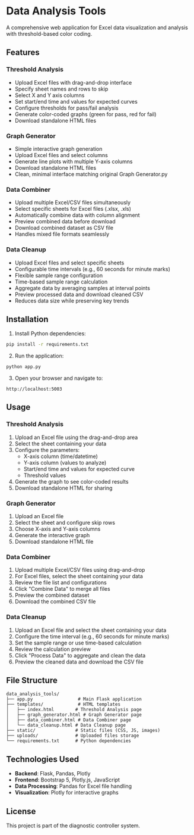 # Data Analysis Tools

A comprehensive web application for Excel data visualization and analysis with threshold-based color coding.

## Features

### Threshold Analysis
- Upload Excel files with drag-and-drop interface
- Specify sheet names and rows to skip
- Select X and Y axis columns
- Set start/end time and values for expected curves
- Configure thresholds for pass/fail analysis
- Generate color-coded graphs (green for pass, red for fail)
- Download standalone HTML files

### Graph Generator
- Simple interactive graph generation
- Upload Excel files and select columns
- Generate line plots with multiple Y-axis columns
- Download standalone HTML files
- Clean, minimal interface matching original Graph Generator.py

### Data Combiner
- Upload multiple Excel/CSV files simultaneously
- Select specific sheets for Excel files (.xlsx, .xls)
- Automatically combine data with column alignment
- Preview combined data before download
- Download combined dataset as CSV file
- Handles mixed file formats seamlessly

### Data Cleanup
- Upload Excel files and select specific sheets
- Configurable time intervals (e.g., 60 seconds for minute marks)
- Flexible sample range configuration
- Time-based sample range calculation
- Aggregate data by averaging samples at interval points
- Preview processed data and download cleaned CSV
- Reduces data size while preserving key trends

## Installation

1. Install Python dependencies:
```bash
pip install -r requirements.txt
```

2. Run the application:
```bash
python app.py
```

3. Open your browser and navigate to:
```
http://localhost:5003
```

## Usage

### Threshold Analysis
1. Upload an Excel file using the drag-and-drop area
2. Select the sheet containing your data
3. Configure the parameters:
   - X-axis column (time/datetime)
   - Y-axis column (values to analyze)
   - Start/end time and values for expected curve
   - Threshold values
4. Generate the graph to see color-coded results
5. Download standalone HTML for sharing

### Graph Generator
1. Upload an Excel file
2. Select the sheet and configure skip rows
3. Choose X-axis and Y-axis columns
4. Generate the interactive graph
5. Download standalone HTML file

### Data Combiner
1. Upload multiple Excel/CSV files using drag-and-drop
2. For Excel files, select the sheet containing your data
3. Review the file list and configurations
4. Click "Combine Data" to merge all files
5. Preview the combined dataset
6. Download the combined CSV file

### Data Cleanup
1. Upload an Excel file and select the sheet containing your data
2. Configure the time interval (e.g., 60 seconds for minute marks)
3. Set the sample range or use time-based calculation
4. Review the calculation preview
5. Click "Process Data" to aggregate and clean the data
6. Preview the cleaned data and download the CSV file

## File Structure

```
data_analysis_tools/
├── app.py                 # Main Flask application
├── templates/             # HTML templates
│   ├── index.html        # Threshold Analysis page
│   ├── graph_generator.html # Graph Generator page
│   ├── data_combiner.html # Data Combiner page
│   └── data_cleanup.html # Data Cleanup page
├── static/               # Static files (CSS, JS, images)
├── uploads/              # Uploaded files storage
└── requirements.txt      # Python dependencies
```

## Technologies Used

- **Backend**: Flask, Pandas, Plotly
- **Frontend**: Bootstrap 5, Plotly.js, JavaScript
- **Data Processing**: Pandas for Excel file handling
- **Visualization**: Plotly for interactive graphs

## License

This project is part of the diagnostic controller system. 